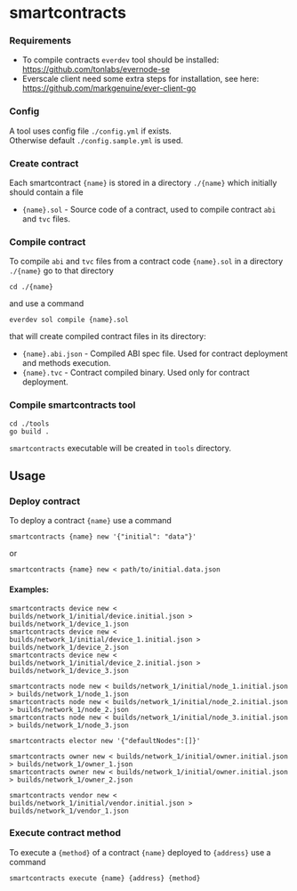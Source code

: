 # smartcontracts

### Requirements
* To compile contracts `everdev` tool should be installed: https://github.com/tonlabs/evernode-se
* Everscale client need some extra steps for installation, see here: https://github.com/markgenuine/ever-client-go

### Config
A tool uses config file `./config.yml` if exists. \
Otherwise default `./config.sample.yml` is used.

### Create contract
Each smartcontract `{name}` is stored in a directory `./{name}` which initially should contain a file
* `{name}.sol` - Source code of a contract, used to compile contract `abi` and `tvc` files.

### Compile contract
To compile `abi` and `tvc` files from a contract code `{name}.sol` in a directory `./{name}` go to that directory
```
cd ./{name}
```
and use a command 
```
everdev sol compile {name}.sol
```
that will create compiled contract files in its directory:
* `{name}.abi.json` - Compiled ABI spec file. Used for contract deployment and methods execution.
* `{name}.tvc` - Contract compiled binary. Used only for contract deployment.

### Compile smartcontracts tool
```
cd ./tools
go build .
```
`smartcontracts` executable will be created in `tools` directory.

## Usage

### Deploy contract
To deploy a contract `{name}` use a command
```
smartcontracts {name} new '{"initial": "data"}'
```
or
```
smartcontracts {name} new < path/to/initial.data.json
```
#### Examples:
```
smartcontracts device new < builds/network_1/initial/device.initial.json > builds/network_1/device_1.json
smartcontracts device new < builds/network_1/initial/device_1.initial.json > builds/network_1/device_2.json
smartcontracts device new < builds/network_1/initial/device_2.initial.json > builds/network_1/device_3.json

smartcontracts node new < builds/network_1/initial/node_1.initial.json > builds/network_1/node_1.json
smartcontracts node new < builds/network_1/initial/node_2.initial.json > builds/network_1/node_2.json
smartcontracts node new < builds/network_1/initial/node_3.initial.json > builds/network_1/node_3.json

smartcontracts elector new '{"defaultNodes":[]}'

smartcontracts owner new < builds/network_1/initial/owner.initial.json > builds/network_1/owner_1.json
smartcontracts owner new < builds/network_1/initial/owner.initial.json > builds/network_1/owner_2.json

smartcontracts vendor new < builds/network_1/initial/vendor.initial.json > builds/network_1/vendor_1.json
```

### Execute contract method
To execute a `{method}` of a contract `{name}` deployed to `{address}` use a command
```
smartcontracts execute {name} {address} {method}
```
